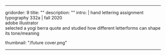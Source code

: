 ---

gridorder: 9
title: ""
description: ""
intro: |
 hand lettering assignment <br>
 typography 332a | fall 2020 <br>
 adobe illustrator <br>
 selected a yogi berra quote and studied how different letterforms can shape its tone/meaning

thumbnail: "/future cover.png"

---